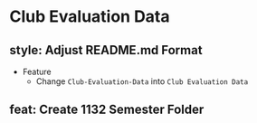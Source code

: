 # Club Evaluation Data

## style: Adjust README.md Format

* Feature
    * Change `Club-Evaluation-Data` into `Club Evaluation Data`

## feat: Create 1132 Semester Folder